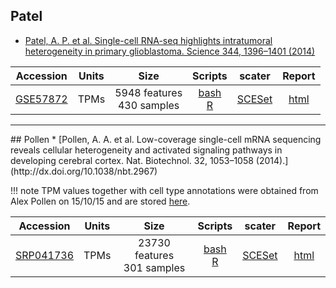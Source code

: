 ## Patel
* [Patel, A. P. et al. Single-cell RNA-seq highlights intratumoral heterogeneity in primary glioblastoma. Science 344, 1396–1401 (2014)](http://dx.doi.org/10.1126/science.1254257)

|Accession|Units|Size|Scripts|scater|Report|
|:-:|:-:|:-:|:-:|:-:|:-:|
|[GSE57872](https://www.ncbi.nlm.nih.gov/geo/query/acc.cgi?acc=GSE57872)|TPMs|5948 features<br>430 samples  |[bash](https://github.com/hemberg-lab/scRNA.seq.datasets/blob/master/bash/patel.sh)<br>[R](https://github.com/hemberg-lab/scRNA.seq.datasets/blob/master/R/patel.R)|[SCESet](https://scrnaseq-public-datasets.s3.amazonaws.com/scater-objects/patel.rds)|[html](https://scrnaseq-public-datasets.s3.amazonaws.com/scater-reports/patel.html)|

<hr>
## Pollen
* [Pollen, A. A. et al. Low-coverage single-cell mRNA sequencing reveals cellular heterogeneity and activated signaling pathways in developing cerebral cortex. Nat. Biotechnol. 32, 1053–1058 (2014).](http://dx.doi.org/10.1038/nbt.2967)

!!! note
    TPM values together with cell type annotations were obtained from Alex Pollen on 15/10/15 and are stored [here](https://s3.amazonaws.com/scrnaseq-public-datasets/manual-data/pollen/NBT_hiseq_linear_tpm_values.txt).

|Accession|Units|Size|Scripts|scater|Report|
|:-:|:-:|:-:|:-:|:-:|:-:|
|[SRP041736](https://www.ncbi.nlm.nih.gov/sra?term=SRP041736)|TPMs|23730 features<br>301 samples  |[bash](https://github.com/hemberg-lab/scRNA.seq.datasets/blob/master/bash/pollen.sh)<br>[R](https://github.com/hemberg-lab/scRNA.seq.datasets/blob/master/R/pollen.R)|[SCESet](https://scrnaseq-public-datasets.s3.amazonaws.com/scater-objects/pollen.rds)|[html](https://scrnaseq-public-datasets.s3.amazonaws.com/scater-reports/pollen.html)|
